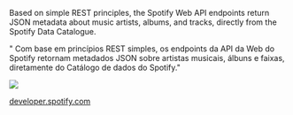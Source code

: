 Based on simple REST principles, the Spotify Web API endpoints return JSON metadata about music artists, albums, and tracks, directly from the Spotify Data Catalogue.

" Com base em princípios REST simples, os endpoints da API da Web do Spotify retornam metadados JSON sobre artistas musicais, álbuns e faixas, diretamente do Catálogo de dados do Spotify."
 
![](https://img.shields.io/badge/python-%2314354C.svg?style=for-the-badge&logo=python&logoColor=")
 
 [developer.spotify.com](https://developer.spotify.com/documentation/web-api/)








